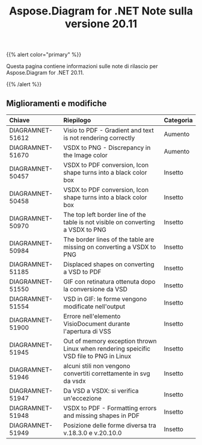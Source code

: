 ﻿---
title: Aspose.Diagram for .NET Note sulla versione 20.11
type: docs
weight: 9
url: /it/net/aspose-diagram-for-net-20-11-release-notes/
---
{{% alert color="primary" %}}

Questa pagina contiene informazioni sulle note di rilascio per Aspose.Diagram for .NET 20.11.

{{% /alert %}}
## **Miglioramenti e modifiche**  ##

|**Chiave**|**Riepilogo**|**Categoria**|
|:- |:- |:- |
|DIAGRAMNET-51612|Visio to PDF - Gradient and text is not rendering correctly|Aumento|
|DIAGRAMNET-51670|VSDX to PNG - Discrepancy in the Image color|Aumento|
|DIAGRAMNET-50457|VSDX to PDF conversion, Icon shape turns into a black color box|Insetto|
|DIAGRAMNET-50458|VSDX to PDF conversion, Icon shape turns into a black color box|Insetto|
|DIAGRAMNET-50970|The top left border line of the table is not visible on converting a VSDX to PNG|Insetto|
|DIAGRAMNET-50984|The border lines of the table are missing on converting a VSDX to PNG|Insetto|
|DIAGRAMNET-51185|Displaced shapes on converting a VSD to PDF|Insetto|
|DIAGRAMNET-51550|GIF con retinatura ottenuta dopo la conversione da VSD|Insetto|
|DIAGRAMNET-51554|VSD in GIF: le forme vengono modificate nell'output|Insetto|
|DIAGRAMNET-51900|Errore nell'elemento VisioDocument durante l'apertura di VSS|Insetto|
|DIAGRAMNET-51945|Out of memory exception thrown Linux when rendering speicific VSD file to PNG in Linux|Insetto|
|DIAGRAMNET-51946|alcuni stili non vengono convertiti correttamente in svg da vsdx|Insetto|
|DIAGRAMNET-51947|Da VSD a VSDX: si verifica un'eccezione|Insetto|
|DIAGRAMNET-51948|VSDX to PDF - Formatting errors and missing shapes in PDF|Insetto|
|DIAGRAMNET-51949|Posizione delle forme diversa tra v.18.3.0 e v.20.10.0|Insetto|



